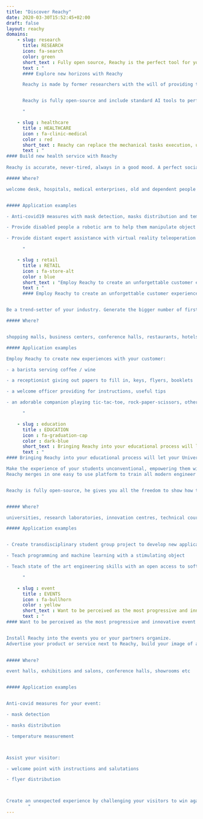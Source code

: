 ```yaml
---
title: "Discover Reachy"
date: 2020-03-30T15:52:45+02:00
draft: false
layout: reachy
domains:
    - slug: research
      title: RESEARCH
      icon: fa-search
      color: green
      short_text : Fully open source, Reachy is the perfect tool for you to freely explore new research frontiers
      text : "
      #### Explore new horizons with Reachy

      Reachy is made by former researchers with the will of providing the perfect tool to collaborate on scientific challenges in AI and robotic. 


      Reachy is fully open-source and include standard AI tools to perform as an easy platform for researchers to carry out experiment and share their work with the community. 

      "

    - slug : healthcare
      title : HEALTHCARE
      icon : fa-clinic-medical
      color : red
      short_text : Reachy can replace the mechanical tasks execution, undoubtedly bringing joy and confidence to the patients and medical personnel
      text : "
#### Build new health service with Reachy
      
Reachy is accurate, never-tired, always in a good mood. A perfect social assistant for people in need

##### Where?

welcome desk, hospitals, medical enterprises, old and dependent people accommodation establishments, retirement houses, sign language institutions etc 


##### Application examples

- Anti-covid19 measures with mask detection, masks distribution and temperature measurement

- Provide disabled people a robotic arm to help them manipulate object

- Provide distant expert assistance with virtual reality teleoperation of Reachy.

      "

    - slug : retail
      title : RETAIL
      icon : fa-store-alt
      color : blue
      short_text : "Employ Reachy to create an unforgettable customer experience: inspire your clients to spread a word about you"
      text : "
      #### Employ Reachy to create an unforgettable customer experience: inspire your clients to spread a word about you. 


Be a trend-setter of your industry. Generate the bigger number of first-time visitors and even more returning customers. Show the technological vector of your development.

##### Where?


shopping malls, business centers, conference halls, restaurants, hotels, cruises/boats, banks, pharmacies, showrooms, e-commerce points of package withdrawal etc 

##### Application examples

Employ Reachy to create new experiences with your customer:

- a barista serving coffee / wine

- a receptionist giving out papers to fill in, keys, flyers, booklets 

- a welcome officer providing for instructions, useful tips

- an adorable companion playing tic-tac-toe, rock-paper-scissors, other game of your choice.

      "

    - slug : education
      title : EDUCATION
      icon : fa-graduation-cap
      color : dark-blue
      short_text : Bringing Reachy into your educational process will let your University stand out in the crowd
      text : "
#### Bringing Reachy into your educational process will let your University stand out in the crowd. 

Make the experience of your students unconventional, empowering them with the state-of-the-art knowledge. 
Reachy merges in one easy to use platform to train all modern engineer skills: programming, mechanics, electronics, 3D printing, machine learning, virtual reality and so on.


Reachy is fully open-source, he gives you all the freedom to show how things work!


##### Where? 

universities, research laboratories, innovation centres, technical courses, preparation schools etc

##### Application examples


- Create transdisciplinary student group project to develop new applications on Reachy or modify him to extend his abilities

- Teach programming and machine learning with a stimulating object

- Teach state of the art engineering skills with an open access to software files and CAD design.

      "

    - slug : event
      title : EVENTS
      icon : fa-bullhorn
      color : yellow
      short_text : Want to be perceived as the most progressive and innovative event of the year?
      text : "
#### Want to be perceived as the most progressive and innovative event of the year? 


Install Reachy into the events you or your partners organize. 
Advertise your product or service next to Reachy, build your image of a high-tech company seeing into the future.
 

##### Where? 

event halls, exhibitions and salons, conference halls, showrooms etc


##### Application examples


Anti-covid measures for your event:  

- mask detection

- masks distribution

- temperature measurement



Assist your visitor:

- welcome point with instructions and salutations 

- flyer distribution



Create an unexpected experience by challenging your visitors to win against Reachy in tic-tac-toe, rock-paper-scissors, other game of your choice.
        "
---
```








